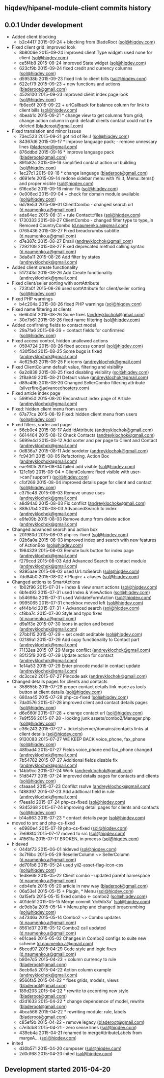 hiqdev/hipanel-module-client commits history
--------------------------------------------

## 0.0.1 Under development

- Added client blocking
    - b2c4417 2015-09-24 + blocking from BladeRoot (sol@hiqdev.com)
- Fixed client grid: improved look
    - 8b8006e 2015-09-24 improved client Type widget: used none for client (sol@hiqdev.com)
    - ce5f4b8 2015-09-24 improved State widget (sol@hiqdev.com)
    - 623cf9b 2015-09-24 fixed credit and currency columns (sol@hiqdev.com)
    - d59538b 2015-09-23 fixed link to client bills (sol@hiqdev.com)
    - 622ef79 2015-09-23 + new functions and actions (bladeroot@gmail.com)
    - 4528100 2015-09-23 improved client index page look (sol@hiqdev.com)
    - fb6ec6f 2015-09-22 + urlCallback for balance column for link to client bills (sol@hiqdev.com)
    - 4beab1c 2015-09-21 * change view to get columns from grid; change action column in grid: default clients contact could not be deleted (bladeroot@gmail.com)
- Fixed translation and minor issues
    - 73ec523 2015-09-21 got rid of Re::l (sol@hiqdev.com)
    - 84367d6 2015-09-17 * improve language pack; - remove unnessary lines (bladeroot@gmail.com)
    - 876ddbd 2015-09-16 * improve language pack (bladeroot@gmail.com)
    - 891b82c 2015-09-16 simplified contact action url building (sol@hiqdev.com)
    - 1ec27c1 2015-09-16 * change language (bladeroot@gmail.com)
    - d691efe 2015-09-14 redone sidebar menu with Yii::t, Menu::items() and proper visible (sol@hiqdev.com)
    - 616ce3d 2015-09-16 minor fix (sol@hiqdev.com)
    - 0e008ed 2015-09-04 + check for domain module available (sol@hiqdev.com)
    - 6d78e53 2015-09-01 ClientCombo - changed search url (d.naumenko.a@gmail.com)
    - ada64ec 2015-08-31 + rule Contact::files (sol@hiqdev.com)
    - 1730333 2015-08-27 ClientCombo - changed filter type to type_in Removed CountryCombo (d.naumenko.a@gmail.com)
    - 0765436 2015-08-27 Fixed breadcrumbs subtitle (d.naumenko.a@gmail.com)
    - d7e387c 2015-08-27 Email (andreyklochok@gmail.com)
    - 7292109 2015-08-27 Fixed deprecated method calling syntax (d.naumenko.a@gmail.com)
    - 3da8a11 2015-08-26 Add filter by states (andreyklochok@gmail.com)
- Added client create functionality
    - 517243d 2015-08-26 Add Create functionality (andreyklochok@gmail.com)
- Fixed client/seller sorting with sortAttribute
    - 723fa0f 2015-08-26 used sortAttribute for client/seller sorting (sol@hiqdev.com)
- Fixed PHP warnings
    - b4c204a 2015-08-26 fixed PHP warnings (sol@hiqdev.com)
- Fixed name filtering at clients
    - 6e6b05f 2015-08-26 Some fixes (andreyklochok@gmail.com)
    - 30e7b61 2015-08-26 fixed name filtering (sol@hiqdev.com)
- Added confirming fields to contact model
    - 29a7fa6 2015-08-26 + contact fields for confirm/ed (sol@hiqdev.com)
- Fixed access control, hidden unallowed actions
    - 0594724 2015-08-26 fixed access control (sol@hiqdev.com)
    - 430f5bd 2015-08-25 Some bugs is fixed (andreyklochok@gmail.com)
    - 4c625d3 2015-08-25 Fix icons (andreyklochok@gmail.com)
- Fixed ClientColumn default value, filtering and visibility
    - 6a2d838 2015-08-25 fixed disabling visibility (sol@hiqdev.com)
    - 2f8a949 2015-08-21 Default value (andreyklochok@gmail.com)
    - d89a49b 2015-08-20 Changed SellerCombo filtering attribute (silverfire@advancedhosters.com)
- Fixed article index page
    - 599fe50 2015-08-20 Reconstruct index page of Article (andreyklochok@gmail.com)
- Fixed: hidden client menu from users
    - 67a77ce 2015-08-19 Fixed: hidden client menu from users (sol@hiqdev.com)
- Fixed filters, sorter and pager
    - 56cb0c4 2015-08-17 Add idAttribute (andreyklochok@gmail.com)
    - 6614464 2015-08-12 Check Contacts (andreyklochok@gmail.com)
    - 5699e4d 2015-08-12 Add sorter and per page to Client and Contact (andreyklochok@gmail.com)
    - 0d836a7 2015-08-11 Add sordeter (andreyklochok@gmail.com)
    - fc943f1 2015-08-05 Refactoring. Action Box (andreyklochok@gmail.com)
    - eae1605 2015-08-04 failed add visible (sol@hiqdev.com)
    - 121c1b9 2015-08-04 * ClientColumn: fixed visible with user->can('support') (sol@hiqdev.com)
    - c1bf269 2015-08-04 improved details page for client and contact (sol@hiqdev.com)
    - c375c48 2015-08-03 Remove unuse uses (andreyklochok@gmail.com)
    - a8d94a0 2015-08-03 Fix conflict (andreyklochok@gmail.com)
    - 889d7b4 2015-08-03 AdvancedSearch to index (andreyklochok@gmail.com)
    - e9fe09b 2015-08-03 Remove dump from delete action (andreyklochok@gmail.com)
- Changed advanced search and action box
    - 201980d 2015-08-03 php-cs-fixed (sol@hiqdev.com)
    - 02b6a0a 2015-08-03 improved index and search with new features of ActionBox (sol@hiqdev.com)
    - 1984329 2015-08-03 Remote bulk button for index page (andreyklochok@gmail.com)
    - f279ccd 2015-08-03 Add Advanced Search to contact module (andreyklochok@gmail.com)
    - 9395aae 2015-08-02 used Url::toSearch (sol@hiqdev.com)
    - 7dd84b0 2015-08-02 * Plugin: + aliases (sol@hiqdev.com)
- Changed actions to SmartActions
    - 1b02f96 2015-07-31 + index & view smart actions (sol@hiqdev.com)
    - 6bfe493 2015-07-31 used Index & ViewAction (sol@hiqdev.com)
    - b54696a 2015-07-31 used ValidateFormAction (sol@hiqdev.com)
    - 9995065 2015-07-31 checkbox moved left (sol@hiqdev.com)
    - ef44b4d 2015-07-31 + Advanced search (sol@hiqdev.com)
    - cf8ba7c 2015-07-30 Style and typo fixes (d.naumenko.a@gmail.com)
    - d9a1f3e 2015-07-30 Icons in action and boxed (andreyklochok@gmail.com)
    - 27bb115 2015-07-29 + set credit xeditable (sol@hiqdev.com)
    - 02189a1 2015-07-29 Add copy functionality to Contact part (andreyklochok@gmail.com)
    - 71132ea 2015-07-29 Merge conflict (andreyklochok@gmail.com)
    - 85f25f9 2015-07-29 Update action for contact (andreyklochok@gmail.com)
    - 1e14a53 2015-07-29 Enter pincode modal in contact update (andreyklochok@gmail.com)
    - dc3cce2 2015-07-27 Pincode ask (andreyklochok@gmail.com)
- Changed details pages for clients and contacts
    - 358655b 2015-07-28 proper contact details link made as tools button at client details (sol@hiqdev.com)
    - 680aa45 2015-07-28 php-cs-fixed (sol@hiqdev.com)
    - 7da0576 2015-07-28 improved client and contact details pages (sol@hiqdev.com)
    - d6e660f 2015-07-28 + change contact url (sol@hiqdev.com)
    - 7e9f556 2015-07-28 - looking junk assets/combo2/Manager.php (sol@hiqdev.com)
    - c36c243 2015-07-27 + tickets/server/domains/contacts links at client details (sol@hiqdev.com)
    - 9130083 2015-07-27 WE KEEP BACK voice_phone, fax_phone (sol@hiqdev.com)
    - 48fbad4 2015-07-27 Fields voice_phone end fax_phone changed (andreyklochok@gmail.com)
    - 7b54782 2015-07-27 Additional fields disable fix (andreyklochok@gmail.com)
    - 14bb9cc 2015-07-24 Work (andreyklochok@gmail.com)
    - 51d8477 2015-07-24 improved details pages for contacts and clients (sol@hiqdev.com)
    - cfaaaa4 2015-07-23 Confilct rsolve (andreyklochok@gmail.com)
    - f488397 2015-07-23 Add addtional field in rule (andreyklochok@gmail.com)
    - f7eea1d 2015-07-24 php-cs-fixed (sol@hiqdev.com)
    - 9345268 2015-07-24 improving detail pages for clients and contacts (sol@hiqdev.com)
    - b14a663 2015-07-23 * contact details page (sol@hiqdev.com)
- moved to src and php-cs-fixed
    - e0980e4 2015-07-19 php-cs-fixed (sol@hiqdev.com)
    - 7e688f4 2015-07-17 moved to src (sol@hiqdev.com)
    - 41561fa 2015-07-17 BROKEN, in process (sol@hiqdev.com)
- hideved
    - 044bf73 2015-06-01 hideved (sol@hiqdev.com)
    - 3c7f6bc 2015-05-29 ResellerColumn ~> SellerColumn (d.naumenko.a@gmail.com)
    - dd701b8 2015-05-24 used yii2-asset-flag-icon-css (sol@hiqdev.com)
    - 1ed8e69 2015-05-22 Client combo - updated parent namespace (d.naumenko.a@gmail.com)
    - cdb4efe 2015-05-20 article in new way (bladeroot@gmail.com)
    - 06a53e1 2015-05-15 + Plugin, * Menu (sol@hiqdev.com)
    - 0a15efb 2015-05-15 fixed combo <- combo2 (sol@hiqdev.com)
    - 401de5f 2015-05-15 Merge commit 'dc9db3a' (sol@hiqdev.com)
    - dc9db3a 2015-05-14 + Menu.php and changed breacrumbing (sol@hiqdev.com)
    - a47346a 2015-05-14 Combo2 ~> Combo updates (d.naumenko.a@gmail.com)
    - 8561d37 2015-05-12 Combo2 call updated (d.naumenko.a@gmail.com)
    - e01cae6 2015-05-02  Changes in Combo2 configs to suite new scheme (d.naumenko.a@gmail.com)
    - 6bced97 2015-04-29 Code style and logic fixes (d.naumenko.a@gmail.com)
    - b80e7d5 2015-04-23 + column currency to rule (bladeroot@gmail.com)
    - 8ecb6a5 2015-04-22 Action column example (andreyklochok@gmail.com)
    - 9566fa5 2015-04-22 * fixes grids, models, views (bladeroot@gmail.com)
    - 189d203 2015-04-22 * rewrite to according new style (bladeroot@gmail.com)
    - d2d1633 2015-04-22 * change dependence of model, rewrite (bladeroot@gmail.com)
    - 4bca566 2015-04-22 * rewriting module: rule, labels (bladeroot@gmail.com)
    - c85ef9b 2015-04-22 - remove legacy (bladeroot@gmail.com)
    - c7e3db8 2015-04-21 - zero sense lines (sol@hiqdev.com)
    - 439eb4a 2015-04-21 renamed to mergeAttributeLabels from margeA... (sol@hiqdev.com)
- inited
    - d30b571 2015-04-20 composer (sol@hiqdev.com)
    - 2d0df68 2015-04-20 inited (sol@hiqdev.com)

## Development started 2015-04-20

